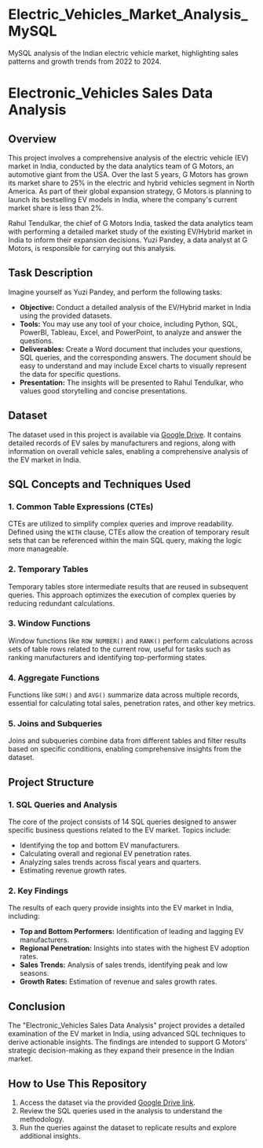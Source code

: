 # Electric_Vehicles_Market_Analysis_MySQL
MySQL analysis of the Indian electric vehicle market, highlighting sales patterns and growth trends from 2022 to 2024.

# Electronic_Vehicles Sales Data Analysis

## Overview

This project involves a comprehensive analysis of the electric vehicle (EV) market in India, conducted by the data analytics team of G Motors, an automotive giant from the USA. Over the last 5 years, G Motors has grown its market share to 25% in the electric and hybrid vehicles segment in North America. As part of their global expansion strategy, G Motors is planning to launch its bestselling EV models in India, where the company's current market share is less than 2%.

Rahul Tendulkar, the chief of G Motors India, tasked the data analytics team with performing a detailed market study of the existing EV/Hybrid market in India to inform their expansion decisions. Yuzi Pandey, a data analyst at G Motors, is responsible for carrying out this analysis.

## Task Description

Imagine yourself as Yuzi Pandey, and perform the following tasks:

- **Objective:** Conduct a detailed analysis of the EV/Hybrid market in India using the provided datasets.
- **Tools:** You may use any tool of your choice, including Python, SQL, PowerBI, Tableau, Excel, and PowerPoint, to analyze and answer the questions.
- **Deliverables:** Create a Word document that includes your questions, SQL queries, and the corresponding answers. The document should be easy to understand and may include Excel charts to visually represent the data for specific questions.
- **Presentation:** The insights will be presented to Rahul Tendulkar, who values good storytelling and concise presentations.

## Dataset

The dataset used in this project is available via [Google Drive](https://drive.google.com/drive/folders/1ZYwIYYyu0DKmhXqIx9mJ-ARLa15tig2i?usp=sharing). It contains detailed records of EV sales by manufacturers and regions, along with information on overall vehicle sales, enabling a comprehensive analysis of the EV market in India.

## SQL Concepts and Techniques Used

### 1. Common Table Expressions (CTEs)
CTEs are utilized to simplify complex queries and improve readability. Defined using the `WITH` clause, CTEs allow the creation of temporary result sets that can be referenced within the main SQL query, making the logic more manageable.

### 2. Temporary Tables
Temporary tables store intermediate results that are reused in subsequent queries. This approach optimizes the execution of complex queries by reducing redundant calculations.

### 3. Window Functions
Window functions like `ROW_NUMBER()` and `RANK()` perform calculations across sets of table rows related to the current row, useful for tasks such as ranking manufacturers and identifying top-performing states.

### 4. Aggregate Functions
Functions like `SUM()` and `AVG()` summarize data across multiple records, essential for calculating total sales, penetration rates, and other key metrics.

### 5. Joins and Subqueries
Joins and subqueries combine data from different tables and filter results based on specific conditions, enabling comprehensive insights from the dataset.

## Project Structure

### 1. SQL Queries and Analysis
The core of the project consists of 14 SQL queries designed to answer specific business questions related to the EV market. Topics include:

- Identifying the top and bottom EV manufacturers.
- Calculating overall and regional EV penetration rates.
- Analyzing sales trends across fiscal years and quarters.
- Estimating revenue growth rates.

### 2. Key Findings
The results of each query provide insights into the EV market in India, including:

- **Top and Bottom Performers:** Identification of leading and lagging EV manufacturers.
- **Regional Penetration:** Insights into states with the highest EV adoption rates.
- **Sales Trends:** Analysis of sales trends, identifying peak and low seasons.
- **Growth Rates:** Estimation of revenue and sales growth rates.

## Conclusion

The "Electronic_Vehicles Sales Data Analysis" project provides a detailed examination of the EV market in India, using advanced SQL techniques to derive actionable insights. The findings are intended to support G Motors' strategic decision-making as they expand their presence in the Indian market.

## How to Use This Repository

1. Access the dataset via the provided [Google Drive link](https://drive.google.com/drive/folders/1ZYwIYYyu0DKmhXqIx9mJ-ARLa15tig2i?usp=sharing).
2. Review the SQL queries used in the analysis to understand the methodology.
3. Run the queries against the dataset to replicate results and explore additional insights.

